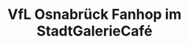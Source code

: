 ---
title: "VfL Osnabrück Fanhop im StadtGalerieCafé"
url: /osnabrueck/vfl-osnabrueck-fanhop-im-stadtgaleriecafe/
shop: Allgemein
---